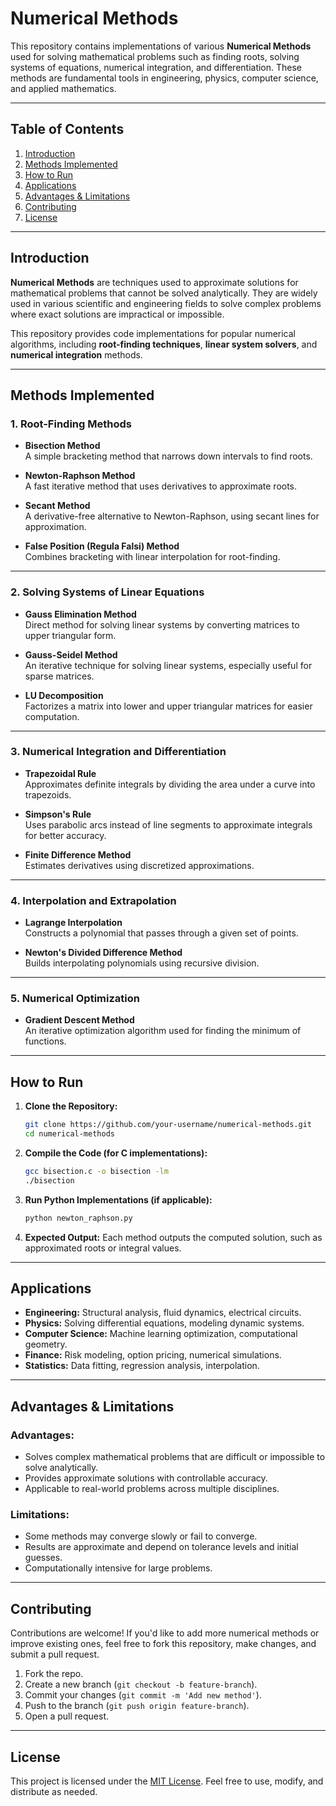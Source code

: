 
# Numerical Methods

This repository contains implementations of various **Numerical Methods** used for solving mathematical problems such as finding roots, solving systems of equations, numerical integration, and differentiation. These methods are fundamental tools in engineering, physics, computer science, and applied mathematics.

---

## Table of Contents

1. [Introduction](#introduction)
2. [Methods Implemented](#methods-implemented)
3. [How to Run](#how-to-run)
4. [Applications](#applications)
5. [Advantages & Limitations](#advantages--limitations)
6. [Contributing](#contributing)
7. [License](#license)

---

## Introduction

**Numerical Methods** are techniques used to approximate solutions for mathematical problems that cannot be solved analytically. They are widely used in various scientific and engineering fields to solve complex problems where exact solutions are impractical or impossible.

This repository provides code implementations for popular numerical algorithms, including **root-finding techniques**, **linear system solvers**, and **numerical integration** methods.

---

## Methods Implemented

### 1. **Root-Finding Methods**
- **Bisection Method**  
  A simple bracketing method that narrows down intervals to find roots.
  
- **Newton-Raphson Method**  
  A fast iterative method that uses derivatives to approximate roots.

- **Secant Method**  
  A derivative-free alternative to Newton-Raphson, using secant lines for approximation.

- **False Position (Regula Falsi) Method**  
  Combines bracketing with linear interpolation for root-finding.

---

### 2. **Solving Systems of Linear Equations**
- **Gauss Elimination Method**  
  Direct method for solving linear systems by converting matrices to upper triangular form.

- **Gauss-Seidel Method**  
  An iterative technique for solving linear systems, especially useful for sparse matrices.

- **LU Decomposition**  
  Factorizes a matrix into lower and upper triangular matrices for easier computation.

---

### 3. **Numerical Integration and Differentiation**
- **Trapezoidal Rule**  
  Approximates definite integrals by dividing the area under a curve into trapezoids.

- **Simpson's Rule**  
  Uses parabolic arcs instead of line segments to approximate integrals for better accuracy.

- **Finite Difference Method**  
  Estimates derivatives using discretized approximations.

---

### 4. **Interpolation and Extrapolation**
- **Lagrange Interpolation**  
  Constructs a polynomial that passes through a given set of points.

- **Newton's Divided Difference Method**  
  Builds interpolating polynomials using recursive division.

---

### 5. **Numerical Optimization**
- **Gradient Descent Method**  
  An iterative optimization algorithm used for finding the minimum of functions.

---

## How to Run

1. **Clone the Repository:**
   ```bash
   git clone https://github.com/your-username/numerical-methods.git
   cd numerical-methods
   ```

2. **Compile the Code (for C implementations):**
   ```bash
   gcc bisection.c -o bisection -lm
   ./bisection
   ```

3. **Run Python Implementations (if applicable):**
   ```bash
   python newton_raphson.py
   ```

4. **Expected Output:**
   Each method outputs the computed solution, such as approximated roots or integral values.

---

## Applications

- **Engineering:** Structural analysis, fluid dynamics, electrical circuits.
- **Physics:** Solving differential equations, modeling dynamic systems.
- **Computer Science:** Machine learning optimization, computational geometry.
- **Finance:** Risk modeling, option pricing, numerical simulations.
- **Statistics:** Data fitting, regression analysis, interpolation.

---

## Advantages & Limitations

### **Advantages:**
- Solves complex mathematical problems that are difficult or impossible to solve analytically.
- Provides approximate solutions with controllable accuracy.
- Applicable to real-world problems across multiple disciplines.

### **Limitations:**
- Some methods may converge slowly or fail to converge.
- Results are approximate and depend on tolerance levels and initial guesses.
- Computationally intensive for large problems.

---

## Contributing

Contributions are welcome! If you'd like to add more numerical methods or improve existing ones, feel free to fork this repository, make changes, and submit a pull request.

1. Fork the repo.
2. Create a new branch (`git checkout -b feature-branch`).
3. Commit your changes (`git commit -m 'Add new method'`).
4. Push to the branch (`git push origin feature-branch`).
5. Open a pull request.

---

## License

This project is licensed under the [MIT License](LICENSE). Feel free to use, modify, and distribute as needed.
